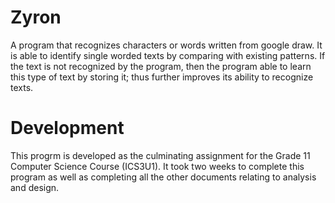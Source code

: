 # Zyron
A program that recognizes characters or words written from google draw. It is able to identify single worded texts by comparing with existing patterns. If the text is not recognized by the program, then the program able to learn this type of text by storing it; thus further improves its ability to recognize texts.

# Development
This progrm is developed as the culminating assignment for the Grade 11 Computer Science Course (ICS3U1). It took two weeks to complete this program as well as completing all the other documents relating to analysis and design.
